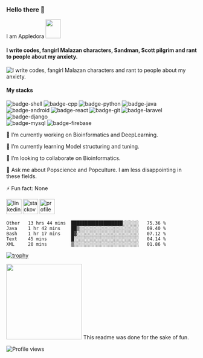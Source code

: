 ### Hello there 👋
I am Appledora <img src="https://64.media.tumblr.com/15e9d496bda7cf97e7fa9babc45417a1/248bc87be5b4f51b-38/s640x960/6d4adf9beab1c80c07048b7da5e8dedf874b23b1.gif" width="40" height="50" />

#### I write codes, fangirl Malazan characters, Sandman, Scott pilgrim and rant to people about my anxiety. 


![I write codes, fangirl Malazan characters and rant to people about my anxiety.](https://www.onlysp.com/wp-content/uploads/2015/05/scott_pilgrim_finest_hour_comic_book_cover_wallpaper_011.jpg)
<!--<p align="center<!--
  <a href="https://github.com/appledora" class="rich-diff-level-one">
    <img src="https://github-readme-stats.vercel.app/api?username=appledora&&show_icons=true&theme=tokyonight" alt="Appledora's Stats" >
  </a>
</p> -->

#### My stacks
![badge-shell](https://img.shields.io/badge/Language-Shell-ff5555?style=for-the-badge&logo=gnu-bash&logoColor=white&labelColor=282a36)
![badge-cpp](https://img.shields.io/badge/language-c%2B%2B-ff5555?style=for-the-badge&logo=c%2B%2B&logoColor=white&labelColor=282a36)
![badge-python](https://img.shields.io/badge/language-python-ff5555?style=for-the-badge&logo=python&logoColor=white&labelColor=282a36)
![badge-java](https://img.shields.io/badge/language-java-ff5555?style=for-the-badge&logo=java&logoColor=white&labelColor=282a36) <br/>
![badge-android](https://img.shields.io/badge/framework-android-ff5555?style=for-the-badge&logo=android&logoColor=white&labelColor=282a36)
![badge-react](https://img.shields.io/badge/framework-react-ff5555?style=for-the-badge&logo=react&logoColor=white&labelColor=282a36) 
![badge-git](https://img.shields.io/badge/framework-git-ff5555?style=for-the-badge&logo=git&logoColor=white&labelColor=282a36) 
![badge-laravel](https://img.shields.io/badge/framework-laravel-ff5555?style=for-the-badge&logo=laravel&logoColor=white&labelColor=282a36) 
![badge-django](https://img.shields.io/badge/framework-django-ff5555?style=for-the-badge&logo=django&logoColor=white&labelColor=282a36) <br/>
![badge-mysql](https://img.shields.io/badge/database-mysql-ff5555?style=for-the-badge&logo=mysql&logoColor=white&labelColor=282a36) 
![badge-firebase](https://img.shields.io/badge/database-firebase-ff5555?style=for-the-badge&logo=firebase&logoColor=white&labelColor=282a36)

🔭 I’m currently working on Bioinformatics and DeepLearning.

🌱 I’m currently learning Model structuring and tuning.

👯 I’m looking to collaborate on Bioinformatics. 

💬 Ask me about Popscience and Popculture. I am less disappointing in these fields.

⚡ Fun fact: None 

 [<img src='https://cdn.jsdelivr.net/npm/simple-icons@3.0.1/icons/linkedin.svg' alt='linkedin' height='40'>](https://www.linkedin.com/in/nazia-tasnim-3b377a190/)  [<img src='https://cdn.jsdelivr.net/npm/simple-icons@3.0.1/icons/stackoverflow.svg' alt='stackoverflow' height='40'>](https://stackoverflow.com/users/https://stackoverflow.com/users/11551168/appledora) 
 [<img src='https://image.freepik.com/free-icon/pie-chart-outline_318-10654.jpg' alt='profile status' height='40'>](https://profile-summary-for-github.com/user/appledora) 


<!--START_SECTION:waka-->
```text
Other   13 hrs 44 mins  ███████████████████░░░░░░   75.36 % 
Java    1 hr 42 mins    ██▒░░░░░░░░░░░░░░░░░░░░░░   09.40 % 
Bash    1 hr 17 mins    █▓░░░░░░░░░░░░░░░░░░░░░░░   07.12 % 
Text    45 mins         █░░░░░░░░░░░░░░░░░░░░░░░░   04.14 % 
XML     20 mins         ▒░░░░░░░░░░░░░░░░░░░░░░░░   01.86 % 
```
<!--END_SECTION:waka-->


[![trophy](https://github-profile-trophy.vercel.app/?username=appledora&theme=dracula&title=Commit,Repositories,Followers)](https://github.com/ryo-ma/github-profile-trophy)
<!--- dracula base : #282a36 font : #ff79c6 -->
<img  height="200" src="https://github-readme-stats.vercel.app/api/top-langs/?username=appledora&layout=compact&hide=makefile,css&bg_color=282a36&title_color=ff5555&text_color=fff&count_private=true&langs_count=5" />
This readme was done for the sake of fun.

![Profile views](https://gpvc.arturio.dev/appledora) 


